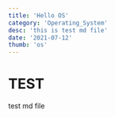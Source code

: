 ```yaml
---
title: 'Hello OS'
category: 'Operating_System'
desc: 'this is test md file'
date: '2021-07-12'
thumb: 'os'
---
```


# TEST
test md file